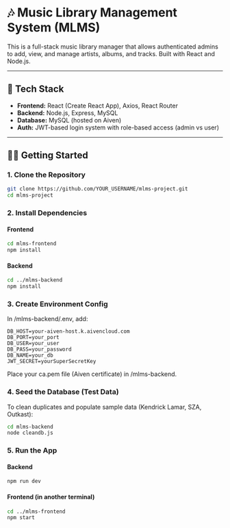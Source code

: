 # 🎶 Music Library Management System (MLMS)

This is a full-stack music library manager that allows authenticated admins to add, view, and manage artists, albums, and tracks. Built with React and Node.js.

---

## 🚀 Tech Stack

- **Frontend:** React (Create React App), Axios, React Router
- **Backend:** Node.js, Express, MySQL
- **Database:** MySQL (hosted on Aiven)
- **Auth:** JWT-based login system with role-based access (admin vs user)

---

## 🧑‍💻 Getting Started

### 1. Clone the Repository

```bash
git clone https://github.com/YOUR_USERNAME/mlms-project.git
cd mlms-project
```

### 2. Install Dependencies

#### Frontend
```bash
cd mlms-frontend
npm install
```

#### Backend
```bash
cd ../mlms-backend
npm install
```

### 3. Create Environment Config
In /mlms-backend/.env, add:
```env
DB_HOST=your-aiven-host.k.aivencloud.com
DB_PORT=your_port
DB_USER=your_user
DB_PASS=your_password
DB_NAME=your_db
JWT_SECRET=yourSuperSecretKey
```
Place your ca.pem file (Aiven certificate) in /mlms-backend.

### 4. Seed the Database (Test Data)
To clean duplicates and populate sample data (Kendrick Lamar, SZA, Outkast):
```bash
cd mlms-backend
node cleandb.js
```

### 5. Run the App

#### Backend

```bash
npm run dev
```

#### Frontend (in another terminal)

```bash
cd ../mlms-frontend
npm start
```
